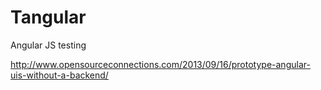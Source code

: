 Tangular
========

Angular JS testing


http://www.opensourceconnections.com/2013/09/16/prototype-angular-uis-without-a-backend/

